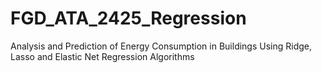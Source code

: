 # FGD_ATA_2425_Regression
Analysis and Prediction of Energy Consumption in Buildings Using Ridge, Lasso and Elastic Net Regression Algorithms
